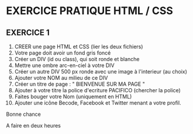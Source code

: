 # EXERCICE PRATIQUE HTML / CSS

## EXERCICE 1

1. CREER une page HTML et CSS (lier les deux fichiers)
2. Votre page doit avoir un fond gris foncé
3. Créer un DIV (id ou class), qui soit ronde  et blanche
4. Mettre une ombre arc-en-ciel à votre DIV
5. Créer un autre DIV 500 px ronde avec une image à l'interieur (au choix)
6. Ajouter votre NOM au milieu de ce DIV
7. Créer un titre de page : " BIENVENUE SUR MA PAGE "
8. Ajouter à votre titre la police d'ecriture PACIFICO (chercher la police)
9. Faites bouger votre Nom (uniquement en HTML)
10. Ajouter une icône Becode, Facebook et Twitter menant a votre profil.

Bonne chance

A faire en deux heures
